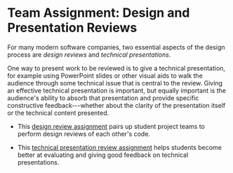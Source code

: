 # Team Assignment: Design and Presentation Reviews

For many modern software companies, two essential aspects of the design
process are _design reviews_ and _technical presentations_. 

One way to present work to be reviewed is to give a technical
presentation, for example using PowerPoint slides or other visual aids
to walk the audience through some technical issue that is central to the
review.  Giving an effective technical presentation is important, but
equally important is the audience's ability to absorb that presentation
and provide specific constructive feedback---whether about the
clarity of the presentation itself or the technical content presented.

* This [design review assignment]() pairs up student project teams to
perform design reviews of each other's code.

* This [technical presentation review assignment]() helps students
become better at evaluating and giving good feedback on technical
presentations.
